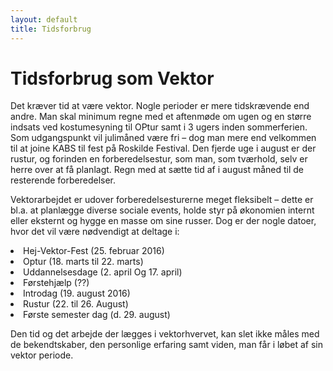 ```yaml
---
layout: default
title: Tidsforbrug
---
```

<h1>Tidsforbrug som Vektor</h1>

<div id="poster-image" style="background-image: url('/static/img/t2.jpg');">
</div>

<p>Det kræver tid at være vektor. Nogle perioder er mere tidskrævende end andre. Man skal minimum regne med et aftenmøde om ugen og en større indsats ved kostumesyning til OPtur samt i 3 ugers inden sommerferien. Som udgangspunkt vil julimåned være fri – dog man mere end velkommen til at joine KABS til fest på Roskilde Festival. Den fjerde uge i august er der rustur, og forinden en forberedelsestur, som man, som tværhold, selv er herre over at få planlagt. Regn med at sætte tid af i august måned til de resterende forberedelser. </p>
<p>Vektorarbejdet er udover forberedelsesturerne meget fleksibelt – dette er bl.a. at planlægge diverse sociale events, holde styr på økonomien internt eller eksternt og hygge en masse om sine russer. Dog er der nogle datoer, hvor det vil være nødvendigt at deltage i: </p>

<li>Hej-Vektor-Fest (25. februar 2016)</li>
<li>Optur (18. marts til 22. marts)</li>
<li>Uddannelsesdage (2. april Og 17. april)</li>
<li>Førstehjælp (??)</li>
<li>Introdag (19. august 2016)</li>
<li>Rustur (22. til 26. August)</li>
<li>Første semester dag (d. 29. august)</li>
<p>Den tid og det arbejde der lægges i vektorhvervet, kan slet ikke måles med de bekendtskaber, den personlige erfaring samt viden, man får i løbet af sin vektor periode. </p>